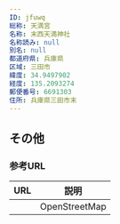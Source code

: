 ```yaml
---
ID: jfuwq
総称: 天満宮
名称: 末西天満神社
名称読み: null
別名: null
都道府県: 兵庫県
区域: 三田市
緯度: 34.9497902
経度: 135.2093274
郵便番号: 6691303
住所: 兵庫県三田市末
---
```


## その他

### 参考URL

| URL | 説明          |
| --- | ------------- |
|     | OpenStreetMap |
